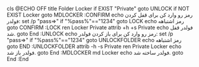 
cls
@ECHO OFF
title Folder Locker
if EXIST "Private" goto UNLOCK
if NOT EXIST Locker goto MDLOCKER
:CONFIRM
echo رمز رو وارد کن برای قفل کردن فولدر:
set /p "pass=>"
if "%pass%"=="1234" goto LOCK
echo رمز اشتباهه
goto CONFIRM
:LOCK
ren Locker Private
attrib +h +s Private
echo فولدر قفل شد.
goto End
:UNLOCK
echo رمز رو وارد کن برای باز کردن فولدر:
set /p "pass=>"
if "%pass%"=="1234" goto UNLOCKFOLDER
echo رمز اشتباهه
goto END
:UNLOCKFOLDER
attrib -h -s Private
ren Private Locker
echo فولدر باز شد.
goto End
:MDLOCKER
md Locker
echo فولدر ساخته شد.
goto End
:End

